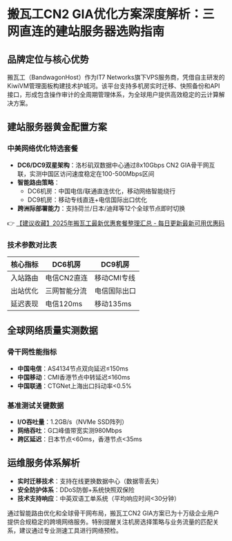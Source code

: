 # 搬瓦工CN2 GIA优化方案深度解析：三网直连的建站服务器选购指南

## 品牌定位与核心优势
搬瓦工（BandwagonHost）作为IT7 Networks旗下VPS服务商，凭借自主研发的KiwiVM管理面板构建技术护城河。该平台支持多机房实时迁移、快照备份和API接口，形成包含操作审计的全周期管理体系，为全球用户提供高效稳定的云计算解决方案。

## 建站服务器黄金配置方案
### 中美网络优化特选套餐
- **DC6/DC9双星架构**：洛杉矶双数据中心通过8x10Gbps CN2 GIA骨干网互联，实测中国区访问速度稳定在100-500Mbps区间
- **智能路由策略**：
  - DC6机房：中国电信/联通直连优化，移动网络智能绕行
  - DC9机房：移动专线直连+电信国际出口优化
- **跨洲际部署能力**：支持荷兰/日本/迪拜等12个全球节点即时切换

👉 [【建议收藏】2025年搬瓦工最新优惠套餐整理汇总 - 每日更新最新可用优惠码](https://bit.ly/banwagon)

### 技术参数对比表
| 核心指标  | DC6机房        | DC9机房        |
|-----------|----------------|----------------|
| 入站路由  | 电信CN2直连    | 移动CMI专线    |
| 出站优化  | 三网智能分流   | 电信国际出口   |
| 延迟表现  | 电信120ms      | 移动135ms      |

## 全球网络质量实测数据
### 骨干网性能指标
- **中国电信**：AS4134节点双向延迟≤150ms
- **中国移动**：CMI香港节点中转延迟≤160ms
- **中国联通**：CTGNet上海出口抖动率<0.5%

### 基准测试关键数据
- **I/O吞吐量**：1.2GB/s（NVMe SSD阵列）
- **网络吞吐**：G口峰值带宽实测980Mbps
- **跨区延迟**：日本节点<60ms，香港节点<35ms

## 运维服务体系解析
- **实时迁移技术**：支持在线更换数据中心（数据零丢失）
- **安全防护体系**：DDoS防御+系统快照双保险
- **技术支持响应**：中英双语工单系统（平均响应时间<30分钟）

通过智能路由优化和全球骨干网布局，搬瓦工CN2 GIA方案已为十万级企业用户提供合规稳定的跨境网络服务。特别提醒关注机房选择策略与业务流量的匹配关系，建议通过专业测速工具进行网络预检。